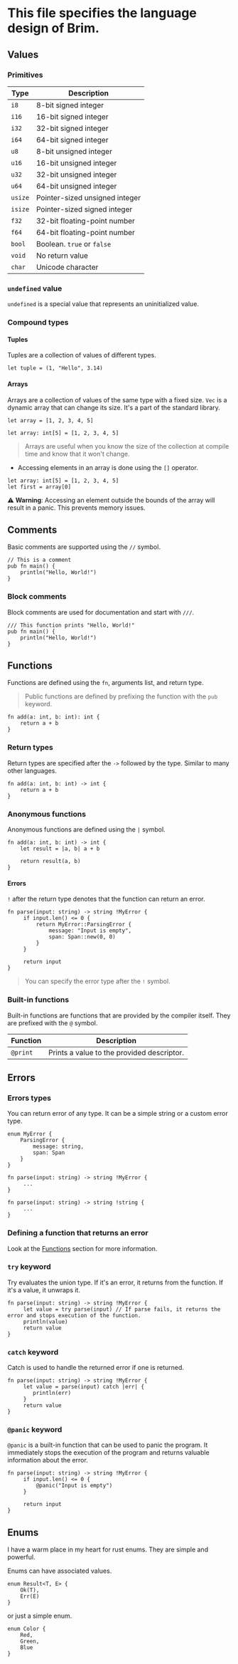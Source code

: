 # This file specifies the language design of Brim.

## Values

### Primitives

| Type    | Description                    |
|---------|--------------------------------|
| `i8`    | 8-bit signed integer           |
| `i16`   | 16-bit signed integer          |
| `i32`   | 32-bit signed integer          |
| `i64`   | 64-bit signed integer          |
| `u8`    | 8-bit unsigned integer         |
| `u16`   | 16-bit unsigned integer        |
| `u32`   | 32-bit unsigned integer        |
| `u64`   | 64-bit unsigned integer        |
| `usize` | Pointer-sized unsigned integer |
| `isize` | Pointer-sized signed integer   |
| `f32`   | 32-bit floating-point number   |
| `f64`   | 64-bit floating-point number   |
| `bool`  | Boolean. `true` or `false`     |
| `void`  | No return value                |
| `char`  | Unicode character              |

### `undefined` value

`undefined` is a special value that represents an uninitialized value.

### Compound types

#### Tuples

Tuples are a collection of values of different types.

```brim
let tuple = (1, "Hello", 3.14)
```

#### Arrays

Arrays are a collection of values of the same type with a fixed size.
`Vec` is a dynamic array that can change its size. It's a part of the standard library.

```brim
let array = [1, 2, 3, 4, 5]
```

```brim
let array: int[5] = [1, 2, 3, 4, 5]
```

> Arrays are useful when you know the size of the collection at compile time and know that it won't change.

- Accessing elements in an array is done using the `[]` operator.

```brim
let array: int[5] = [1, 2, 3, 4, 5]
let first = array[0]
```

⚠️ **Warning**: Accessing an element outside the bounds of the array will result in a panic. This prevents memory
issues.

## Comments

Basic comments are supported using the `//` symbol.

```brim
// This is a comment
pub fn main() {
    println("Hello, World!")
}
```

### Block comments

Block comments are used for documentation and start with `///`.

```brim
/// This function prints "Hello, World!"
pub fn main() {
    println("Hello, World!")
}
```

## Functions

Functions are defined using the `fn`, arguments list, and return type.

> Public functions are defined by prefixing the function with the `pub` keyword.

```brim
fn add(a: int, b: int): int {
    return a + b
}
```

### Return types

Return types are specified after the `->` followed by the type. Similar to many other languages.

```brim
fn add(a: int, b: int) -> int {
    return a + b
}
```

### Anonymous functions

Anonymous functions are defined using the `|` symbol.

```brim
fn add(a: int, b: int) -> int {
    let result = |a, b| a + b

    return result(a, b)
}
```

#### Errors

`!` after the return type denotes that the function can return an error.

```brim
fn parse(input: string) -> string !MyError {
     if input.len() <= 0 {
         return MyError::ParsingError {
             message: "Input is empty",
             span: Span::new(0, 0)
         }
     }
     
     return input
}
```

> You can specify the error type after the `!` symbol.

### Built-in functions

Built-in functions are functions that are provided by the compiler itself. They are prefixed with the `@` symbol.

| Function | Description                                |
|----------|--------------------------------------------|
| `@print` | Prints a value to the provided descriptor. |

## Errors

### Errors types

You can return error of any type. It can be a simple string or a custom error type.

```brim
enum MyError {
    ParsingError {
        message: string,
        span: Span
    }
}

fn parse(input: string) -> string !MyError {
     ...
}
```

```brim
fn parse(input: string) -> string !string {
     ...
}
```

### Defining a function that returns an error

Look at the [Functions](#functions) section for more information.

### `try` keyword

Try evaluates the union type. If it's an error, it returns from the function. If it's a value, it unwraps it.

```brim
fn parse(input: string) -> string !MyError {
     let value = try parse(input) // If parse fails, it returns the error and stops execution of the function.
     println(value)
     return value
}
```

### `catch` keyword

Catch is used to handle the returned error if one is returned.

```brim
fn parse(input: string) -> string !MyError {
     let value = parse(input) catch |err| {
        println(err)
     }
     return value
}
```

### `@panic` keyword

`@panic` is a built-in function that can be used to panic the program. It immediately stops the execution of the program
and returns valuable information about the error.

```brim
fn parse(input: string) -> string !MyError {
     if input.len() <= 0 {
         @panic("Input is empty")
     }
     
     return input
}
```

## Enums

I have a warm place in my heart for rust enums. They are simple and powerful.

Enums can have associated values.

```brim
enum Result<T, E> {
    Ok(T),
    Err(E)
}
```

or just a simple enum.

```brim
enum Color {
    Red,
    Green,
    Blue
}
```